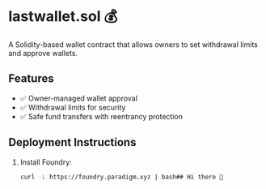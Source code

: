 # lastwallet.sol 💰  
A Solidity-based wallet contract that allows owners to set withdrawal limits and approve wallets.

## Features
- ✅ Owner-managed wallet approval
- ✅ Withdrawal limits for security
- ✅ Safe fund transfers with reentrancy protection

## Deployment Instructions
1. Install Foundry:  
   ```bash
   curl -L https://foundry.paradigm.xyz | bash## Hi there 👋

<!--
**Kuko0419/Kuko0419** is a ✨ _special_ ✨ repository because its `README.md` (this file) appears on your GitHub profile.

Here are some ideas to get you started:

- 🔭 I’m currently working on ...
- 🌱 I’m currently learning ...
- 👯 I’m looking to collaborate on ...
- 🤔 I’m looking for help with ...
- 💬 Ask me about ...
- 📫 How to reach me: ...
- 😄 Pronouns: ...
- ⚡ Fun fact: ...
-->
